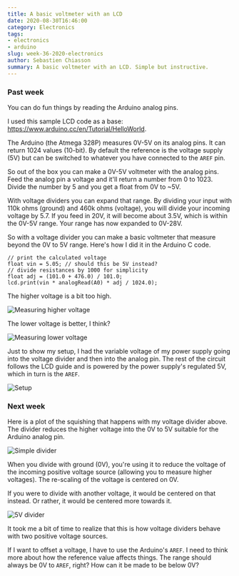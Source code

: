 ```yaml
---
title: A basic voltmeter with an LCD
date: 2020-08-30T16:46:00
category: Electronics
tags:
- electronics
- arduino
slug: week-36-2020-electronics
author: Sebastien Chiasson
summary: A basic voltmeter with an LCD. Simple but instructive.
---
```


### Past week

You can do fun things by reading the Arduino analog pins.

I used this sample LCD code as a base: <https://www.arduino.cc/en/Tutorial/HelloWorld>.

The Arduino (the Atmega 328P) measures 0V-5V on its analog pins. It can return 1024 values (10-bit). By default the reference is the voltage supply (5V) but can be switched to whatever you have connected to the `AREF` pin.

So out of the box you can make a 0V-5V voltmeter with the analog pins. Feed the analog pin a voltage and it'll return a number from 0 to 1023. Divide the number by 5 and you get a float from 0V to ~5V.

With voltage dividers you can expand that range. By dividing your input with 110k ohms (ground) and 460k ohms (voltage), you will divide your incoming voltage by 5.7. If you feed in 20V, it will become about 3.5V, which is within the 0V-5V range. Your range has now expanded to 0V-28V.

So with a voltage divider you can make a basic voltmeter that measure beyond the 0V to 5V range. Here's how I did it in the Arduino C code.

```
// print the calculated voltage
float vin = 5.05; // should this be 5V instead?
// divide resistances by 1000 for simplicity
float adj = (101.0 + 476.0) / 101.0;
lcd.print(vin * analogRead(A0) * adj / 1024.0);
```

The higher voltage is a bit too high.

![Measuring higher voltage](images/20200830_144555.jpg)

The lower voltage is better, I think?

![Measuring lower voltage](images/20200830_144601.jpg)

Just to show my setup, I had the variable voltage of my power supply going into the voltage divider and then into the analog pin. The rest of the circuit follows the LCD guide and is powered by the power supply's regulated 5V, which in turn is the `AREF`.

![Setup](images/20200830_144633.jpg)

### Next week

Here is a plot of the squishing that happens with my voltage divider above. The divider reduces the higher voltage into the 0V to 5V suitable for the Arduino analog pin.

![Simple divider](images/simple_divider.png)

When you divide with ground (0V), you're using it to reduce the voltage of the incoming positive voltage source (allowing you to measure higher voltages). The re-scaling of the voltage is centered on 0V.

If you were to divide with another voltage, it would be centered on that instead. Or rather, it would be centered more towards it.

![5V divider](images/5v_divider.png)

It took me a bit of time to realize that this is how voltage dividers behave with two positive voltage sources.

If I want to offset a voltage, I have to use the Arduino's `AREF`. I need to think more about how the reference value affects things. The range should always be 0V to `AREF`, right? How can it be made to be below 0V?
